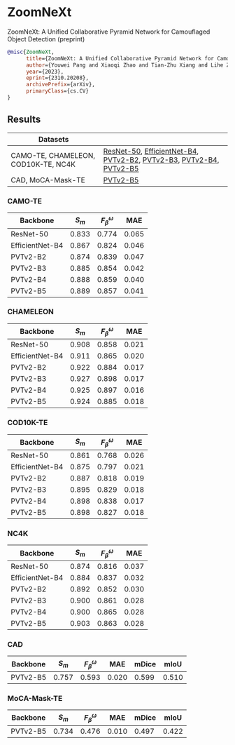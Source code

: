 # ZoomNeXt

ZoomNeXt: A Unified Collaborative Pyramid Network for Camouflaged Object Detection (preprint)

```bibtex
@misc{ZoomNeXt,
      title={ZoomNeXt: A Unified Collaborative Pyramid Network for Camouflaged Object Detection}, 
      author={Youwei Pang and Xiaoqi Zhao and Tian-Zhu Xiang and Lihe Zhang and Huchuan Lu},
      year={2023},
      eprint={2310.20208},
      archivePrefix={arXiv},
      primaryClass={cs.CV}
}
```

## Results

| Datasets                            |                                                                                                                                                                                                                                                                                                                                                                                                                                                                                                                                                                                                                                                          |
| ----------------------------------- | -------------------------------------------------------------------------------------------------------------------------------------------------------------------------------------------------------------------------------------------------------------------------------------------------------------------------------------------------------------------------------------------------------------------------------------------------------------------------------------------------------------------------------------------------------------------------------------------------------------------------------------------------------- |
| CAMO-TE, CHAMELEON, COD10K-TE, NC4K | [ResNet-50](https://github.com/lartpang/ZoomNeXt/releases/download/prediction-v0.1/zoomnext_res50.7z), [EfficientNet-B4](https://github.com/lartpang/ZoomNeXt/releases/download/prediction-v0.1/zoomnext_efficientb4.7z), [PVTv2-B2](https://github.com/lartpang/ZoomNeXt/releases/download/prediction-v0.1/zoomnext_pvtv2b2.7z), [PVTv2-B3](https://github.com/lartpang/ZoomNeXt/releases/download/prediction-v0.1/zoomnext_pvtv2b3.7z), [PVTv2-B4](https://github.com/lartpang/ZoomNeXt/releases/download/prediction-v0.1/zoomnext_pvtv2b4.7z), [PVTv2-B5](https://github.com/lartpang/ZoomNeXt/releases/download/prediction-v0.1/zoomnext_pvtv2b5.7z) |
| CAD, MoCA-Mask-TE                   | [PVTv2-B5](https://github.com/lartpang/ZoomNeXt/releases/download/prediction-v0.1/zoomnext_pvtv2b5_video.7z)                                                                                                                                                                                                                                                                                                                                                                                                                                                                                                                                                                                                     |

### CAMO-TE

| Backbone        | $S_m$ | $F^{\omega}_{\beta}$ | MAE   |
| --------------- | ----- | -------------------- | ----- |
| ResNet-50       | 0.833 | 0.774                | 0.065 |
| EfficientNet-B4 | 0.867 | 0.824                | 0.046 |
| PVTv2-B2        | 0.874 | 0.839                | 0.047 |
| PVTv2-B3        | 0.885 | 0.854                | 0.042 |
| PVTv2-B4        | 0.888 | 0.859                | 0.040 |
| PVTv2-B5        | 0.889 | 0.857                | 0.041 |

### CHAMELEON

| Backbone        | $S_m$ | $F^{\omega}_{\beta}$ | MAE   |
| --------------- | ----- | -------------------- | ----- |
| ResNet-50       | 0.908 | 0.858                | 0.021 |
| EfficientNet-B4 | 0.911 | 0.865                | 0.020 |
| PVTv2-B2        | 0.922 | 0.884                | 0.017 |
| PVTv2-B3        | 0.927 | 0.898                | 0.017 |
| PVTv2-B4        | 0.925 | 0.897                | 0.016 |
| PVTv2-B5        | 0.924 | 0.885                | 0.018 |

### COD10K-TE

| Backbone        | $S_m$ | $F^{\omega}_{\beta}$ | MAE   |
| --------------- | ----- | -------------------- | ----- |
| ResNet-50       | 0.861 | 0.768                | 0.026 |
| EfficientNet-B4 | 0.875 | 0.797                | 0.021 |
| PVTv2-B2        | 0.887 | 0.818                | 0.019 |
| PVTv2-B3        | 0.895 | 0.829                | 0.018 |
| PVTv2-B4        | 0.898 | 0.838                | 0.017 |
| PVTv2-B5        | 0.898 | 0.827                | 0.018 |

### NC4K

| Backbone        | $S_m$ | $F^{\omega}_{\beta}$ | MAE   |
| --------------- | ----- | -------------------- | ----- |
| ResNet-50       | 0.874 | 0.816                | 0.037 |
| EfficientNet-B4 | 0.884 | 0.837                | 0.032 |
| PVTv2-B2        | 0.892 | 0.852                | 0.030 |
| PVTv2-B3        | 0.900 | 0.861                | 0.028 |
| PVTv2-B4        | 0.900 | 0.865                | 0.028 |
| PVTv2-B5        | 0.903 | 0.863                | 0.028 |

### CAD

| Backbone | $S_m$ | $F^{\omega}_{\beta}$ | MAE   | mDice | mIoU  |
| -------- | ----- | -------------------- | ----- | ----- | ----- |
| PVTv2-B5 | 0.757 | 0.593                | 0.020 | 0.599 | 0.510 |

### MoCA-Mask-TE

| Backbone | $S_m$ | $F^{\omega}_{\beta}$ | MAE   | mDice | mIoU  |
| -------- | ----- | -------------------- | ----- | ----- | ----- |
| PVTv2-B5 | 0.734 | 0.476                | 0.010 | 0.497 | 0.422 |
